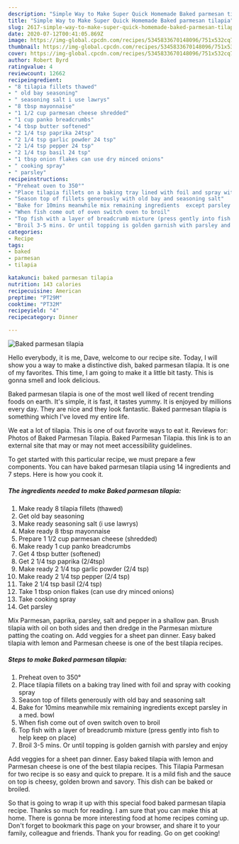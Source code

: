 ```yaml
---
description: "Simple Way to Make Super Quick Homemade Baked parmesan tilapia"
title: "Simple Way to Make Super Quick Homemade Baked parmesan tilapia"
slug: 2617-simple-way-to-make-super-quick-homemade-baked-parmesan-tilapia
date: 2020-07-12T00:41:05.869Z
image: https://img-global.cpcdn.com/recipes/5345833670148096/751x532cq70/baked-parmesan-tilapia-recipe-main-photo.jpg
thumbnail: https://img-global.cpcdn.com/recipes/5345833670148096/751x532cq70/baked-parmesan-tilapia-recipe-main-photo.jpg
cover: https://img-global.cpcdn.com/recipes/5345833670148096/751x532cq70/baked-parmesan-tilapia-recipe-main-photo.jpg
author: Robert Byrd
ratingvalue: 4
reviewcount: 12662
recipeingredient:
- "8 tilapia fillets thawed"
- " old bay seasoning"
- " seasoning salt i use lawrys"
- "8 tbsp mayonnaise"
- "1 1/2 cup parmesan cheese shredded"
- "1 cup panko breadcrumbs"
- "4 tbsp butter softened"
- "2 1/4 tsp paprika 24tsp"
- "2 1/4 tsp garlic powder 24 tsp"
- "2 1/4 tsp pepper 24 tsp"
- "2 1/4 tsp basil 24 tsp"
- "1 tbsp onion flakes can use dry minced onions"
- " cooking spray"
- " parsley"
recipeinstructions:
- "Preheat oven to 350°"
- "Place tilapia fillets on a baking tray lined with foil and spray with cooking spray"
- "Season top of fillets generously with old bay and seasoning salt"
- "Bake for 10mins meanwhile mix remaining ingredients  except parsley in a med. bowl"
- "When fish come out of oven switch oven to broil"
- "Top fish with a layer of breadcrumb mixture (press gently into fish to help keep on place)"
- "Broil 3-5 mins. Or until topping is golden garnish with parsley and enjoy"
categories:
- Recipe
tags:
- baked
- parmesan
- tilapia

katakunci: baked parmesan tilapia 
nutrition: 143 calories
recipecuisine: American
preptime: "PT29M"
cooktime: "PT32M"
recipeyield: "4"
recipecategory: Dinner

---
```



![Baked parmesan tilapia](https://img-global.cpcdn.com/recipes/5345833670148096/751x532cq70/baked-parmesan-tilapia-recipe-main-photo.jpg)

Hello everybody, it is me, Dave, welcome to our recipe site. Today, I will show you a way to make a distinctive dish, baked parmesan tilapia. It is one of my favorites. This time, I am going to make it a little bit tasty. This is gonna smell and look delicious.

Baked parmesan tilapia is one of the most well liked of recent trending foods on earth. It's simple, it is fast, it tastes yummy. It is enjoyed by millions every day. They are nice and they look fantastic. Baked parmesan tilapia is something which I've loved my entire life.

We eat a lot of tilapia. This is one of out favorite ways to eat it. Reviews for: Photos of Baked Parmesan Tilapia. Baked Parmesan Tilapia. this link is to an external site that may or may not meet accessibility guidelines.


To get started with this particular recipe, we must prepare a few components. You can have baked parmesan tilapia using 14 ingredients and 7 steps. Here is how you cook it.

<!--inarticleads1-->

##### The ingredients needed to make Baked parmesan tilapia:

1. Make ready 8 tilapia fillets (thawed)
1. Get  old bay seasoning
1. Make ready  seasoning salt (i use lawrys)
1. Make ready 8 tbsp mayonnaise
1. Prepare 1 1/2 cup parmesan cheese (shredded)
1. Make ready 1 cup panko breadcrumbs
1. Get 4 tbsp butter (softened)
1. Get 2 1/4 tsp paprika (2/4tsp)
1. Make ready 2 1/4 tsp garlic powder (2/4 tsp)
1. Make ready 2 1/4 tsp pepper (2/4 tsp)
1. Take 2 1/4 tsp basil (2/4 tsp)
1. Take 1 tbsp onion flakes (can use dry minced onions)
1. Take  cooking spray
1. Get  parsley


Mix Parmesan, paprika, parsley, salt and pepper in a shallow pan. Brush tilapia with oil on both sides and then dredge in the Parmesan mixture patting the coating on. Add veggies for a sheet pan dinner. Easy baked tilapia with lemon and Parmesan cheese is one of the best tilapia recipes. 

<!--inarticleads2-->

##### Steps to make Baked parmesan tilapia:

1. Preheat oven to 350°
1. Place tilapia fillets on a baking tray lined with foil and spray with cooking spray
1. Season top of fillets generously with old bay and seasoning salt
1. Bake for 10mins meanwhile mix remaining ingredients  except parsley in a med. bowl
1. When fish come out of oven switch oven to broil
1. Top fish with a layer of breadcrumb mixture (press gently into fish to help keep on place)
1. Broil 3-5 mins. Or until topping is golden garnish with parsley and enjoy


Add veggies for a sheet pan dinner. Easy baked tilapia with lemon and Parmesan cheese is one of the best tilapia recipes. This Tilapia Parmesan for two recipe is so easy and quick to prepare. It is a mild fish and the sauce on top is cheesy, golden brown and savory. This dish can be baked or broiled. 

So that is going to wrap it up with this special food baked parmesan tilapia recipe. Thanks so much for reading. I am sure that you can make this at home. There is gonna be more interesting food at home recipes coming up. Don't forget to bookmark this page on your browser, and share it to your family, colleague and friends. Thank you for reading. Go on get cooking!
